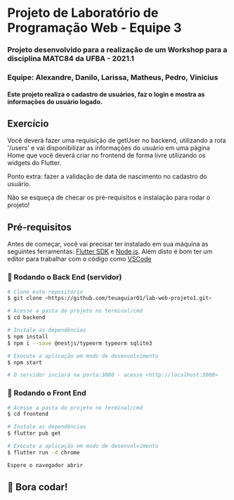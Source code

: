 # Projeto de Laboratório de Programação Web - Equipe 3
### Projeto desenvolvido para a realização de um Workshop para a disciplina MATC84 da UFBA - 2021.1
### Equipe: Alexandre, Danilo, Larissa, Matheus, Pedro, Vinicius

#### Este projeto realiza o cadastro de usuários, faz o login e mostra as informações do usuário logado.

## Exercício

Você deverá fazer uma requisição de getUser no backend, utilizando a rota '/users' e vai disponibilizar as 
informações do usuário em uma página Home que você deverá criar no frontend de forma livre utilizando os widgets do Flutter.

Ponto extra: fazer a validação de data de nascimento no cadastro do usuário.

Não se esqueça de checar os pré-requisitos e instalação para rodar o projeto!

## Pré-requisitos

Antes de começar, você vai precisar ter instalado em sua máquina as seguintes ferramentas:
[Flutter SDK](https://flutter.dev/docs/get-started/install) e [Node.js](https://nodejs.org/en/). 
Além disto é bom ter um editor para trabalhar com o código como [VSCode](https://code.visualstudio.com/)

### 🎲 Rodando o Back End (servidor)

```bash
# Clone este repositório
$ git clone <https://github.com/teuaguiar01/lab-web-projeto1.git>

# Acesse a pasta do projeto no terminal/cmd
$ cd backend

# Instale as dependências
$ npm install
$ npm i --save @nestjs/typeorm typeorm sqlite3

# Execute a aplicação em modo de desenvolvimento
$ npm start

# O servidor inciará na porta:3000 - acesse <http://localhost:3000>
```

### 🎲 Rodando o Front End

```bash
# Acesse a pasta do projeto no terminal/cmd
$ cd frontend

# Instale as dependências
$ flutter pub get

# Execute a aplicação em modo de desenvolvimento
$ flutter run -d chrome

Espere o navegador abrir
```

## 🚀 Bora codar!
